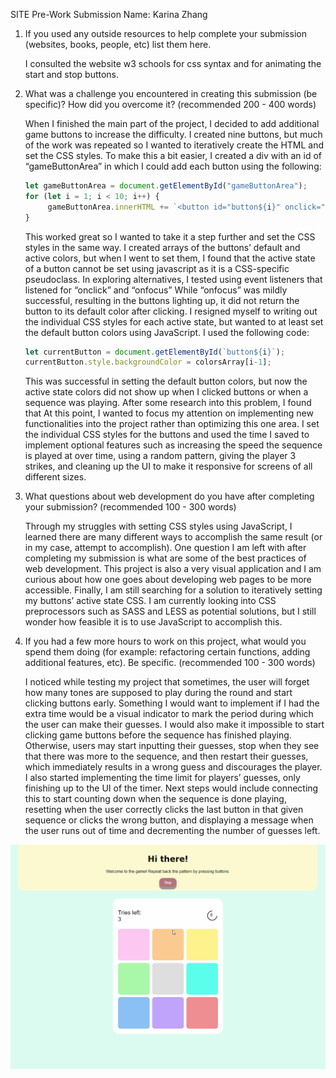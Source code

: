 SITE Pre-Work Submission
Name: Karina Zhang


1. If you used any outside resources to help complete your submission (websites, books, people, etc) list them here.

   I consulted the website w3 schools for css syntax and for animating the start and stop buttons.
   
2. What was a challenge you encountered in creating this submission (be specific)? How did you overcome it? (recommended 200 - 400 words)

   When I finished the main part of the project, I decided to add additional game buttons to increase the difficulty. I created nine buttons, but much of the work was repeated so I wanted to iteratively create the HTML and set the CSS styles. To make this a bit easier, I created a div with an id of “gameButtonArea” in which I could add each button using the following:
   ```JavaScript
   let gameButtonArea = document.getElementById("gameButtonArea");
   for (let i = 1; i < 10; i++) {
        gameButtonArea.innerHTML += `<button id="button${i}" onclick="guess(${i})" onmousedown="startTone(${i})" onmouseup="stopTone()"></button>`;
   }
   ```
   This worked great so I wanted to take it a step further and set the CSS styles in the same way. I created arrays of the buttons’ default and active colors, but when I went to set them, I found that the active state of a button cannot be set using javascript as it is a CSS-specific pseudoclass. In exploring alternatives, I tested using event listeners that listened for “onclick” and “onfocus”  While “onfocus” was mildly successful, resulting in the buttons lighting up, it did not return the button to its default color after clicking. I resigned myself to writing out the individual CSS styles for each active state, but wanted to at least set the default button colors using JavaScript. I used the following code:
   ```JavaScript
   let currentButton = document.getElementById(`button${i}`);
   currentButton.style.backgroundColor = colorsArray[i-1];
   ```
   This was successful in setting the default button colors, but now the active state colors did not show up when I clicked buttons or when a sequence was playing. After some research into this problem, I found that At this point, I wanted to focus my attention on implementing new functionalities into the project rather than optimizing this one area. I set the individual CSS styles for the buttons and used the time I saved to implement optional features such as increasing the speed the sequence is played at over time, using a random pattern, giving the player 3 strikes, and cleaning up the UI to make it responsive for screens of all different sizes.

3. What questions about web development do you have after completing your submission? (recommended 100 - 300 words)

   Through my struggles with setting CSS styles using JavaScript, I learned there are many different ways to accomplish the same result (or in my case, attempt to accomplish). One question I am left with after completing my submission is what are some of the best practices of web development. This project is also a very visual application and I am curious about how one goes about developing web pages to be more accessible. Finally, I am still searching for a solution to iteratively setting my buttons’ active state CSS. I am currently looking into CSS preprocessors such as SASS and LESS as potential solutions, but I still wonder how feasible it is to use JavaScript to accomplish this.

4. If you had a few more hours to work on this project, what would you spend them doing (for example: refactoring certain functions, adding additional features, etc). Be specific. (recommended 100 - 300 words) 

   I noticed while testing my project that sometimes, the user will forget how many tones are supposed to play during the round and start clicking buttons early. Something I would want to implement if  I had the extra time would be a visual indicator to mark the period during which the user can make their guesses. I would also make it impossible to start clicking game buttons before the sequence has finished playing. Otherwise, users may start inputting their guesses, stop when they see that there was more to the sequence, and then restart their guesses, which immediately results in a wrong guess and discourages the player.
I also started implementing the time limit for players’ guesses, only finishing up to the UI of the timer. Next steps would include connecting this to start counting down when the sequence is done playing, resetting when the user correctly clicks the last button in that given sequence or clicks the wrong button, and displaying a message when the user runs out of time and decrementing the number of guesses left.


<img src="https://github.com/kzhang01/SITE_Prework/blob/glitch/walkthrough.gif"><br>
